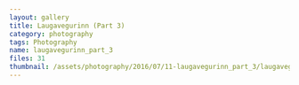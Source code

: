 ```yaml
---
layout: gallery
title: Laugavegurinn (Part 3)
category: photography
tags: Photography
name: laugavegurinn_part_3
files: 31
thumbnail: /assets/photography/2016/07/11-laugavegurinn_part_3/laugavegurinn_part_3-27.jpg
---
```

